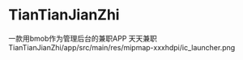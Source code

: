 # TianTianJianZhi
一款用bmob作为管理后台的兼职APP
天天兼职
TianTianJianZhi/app/src/main/res/mipmap-xxxhdpi/ic_launcher.png

